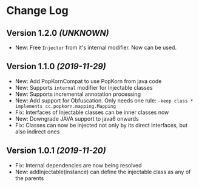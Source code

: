 Change Log
==========

Version 1.2.0 *(UNKNOWN)*
-----------------------------
* New: Free `Injector` from it's internal modifier. Now can be used.

Version 1.1.0 *(2019-11-29)*
-----------------------------
* New: Add PopKornCompat to use PopKorn from java code
* New: Supports `internal` modifier for Injectable classes
* New: Supports incremental annotation processing
* New: Add support for Obfuscation. Only needs one rule: `-keep class * implements cc.popkorn.mapping.Mapping`
* Fix: Interfaces of Injectable classes can be inner classes now
* New: Downgrade JAVA support to java6 onwards
* Fix: Classes can now be injected not only by its direct interfaces, but also indirect ones

Version 1.0.1 *(2019-11-20)*
-----------------------------
* Fix: Internal dependencies are now being resolved
* New: addInjectable(instance) can define the injectable class as any of the parents
    